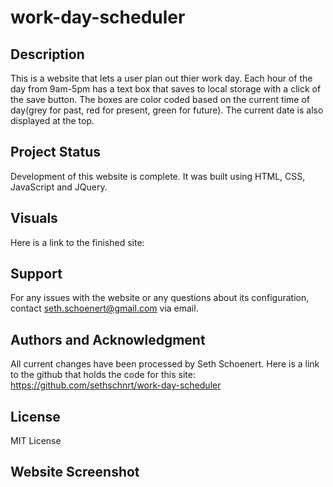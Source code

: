# work-day-scheduler

## Description

This is a website that lets a user plan out thier work day. Each hour of the day from 9am-5pm has a text box that saves to local storage with a click of the save button. The boxes are color coded based on the current time of day(grey for past, red for present, green for future). The current date is also displayed at the top. 

## Project Status

Development of this website is complete. It was built using HTML, CSS, JavaScript and JQuery.

## Visuals

Here is a link to the finished site: 

## Support

For any issues with the website or any questions about its configuration, contact seth.schoenert@gmail.com via email.

## Authors and Acknowledgment

All current changes have been processed by Seth Schoenert. Here is a link to the github that holds the code for this site: https://github.com/sethschnrt/work-day-scheduler


## License

MIT License

## Website Screenshot
